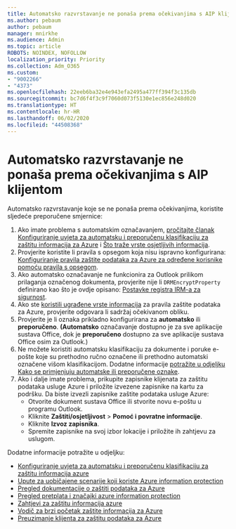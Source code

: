 ```yaml
---
title: Automatsko razvrstavanje ne ponaša prema očekivanjima s AIP klijentom
ms.author: pebaum
author: pebaum
manager: mnirkhe
ms.audience: Admin
ms.topic: article
ROBOTS: NOINDEX, NOFOLLOW
localization_priority: Priority
ms.collection: Adm_O365
ms.custom:
- "9002266"
- "4373"
ms.openlocfilehash: 22eeb6ba32e4e943efa2495a477ff394f3c135db
ms.sourcegitcommit: bc7d6f4f3c9f7060d073f5130e1ec856e248d020
ms.translationtype: HT
ms.contentlocale: hr-HR
ms.lasthandoff: 06/02/2020
ms.locfileid: "44508368"
---
```

# <a name="automatic-classification-not-behaving-as-expected-with-the-aip-client"></a>Automatsko razvrstavanje ne ponaša prema očekivanjima s AIP klijentom

Automatsko razvrstavanje koje se ne ponaša prema očekivanjima, koristite sljedeće preporučene smjernice:

1. Ako imate problema s automatskim označavanjem, [pročitajte članak Konfiguriranje uvjeta za automatsku i preporučenu klasifikaciju za zaštitu informacija za Azure](https://docs.microsoft.com/azure/information-protection/configure-policy-classification) i [Što traže vrste osjetljivih informacija](https://docs.microsoft.com/microsoft-365/compliance/sensitive-information-type-entity-definitions).
2. Provjerite koristite li pravila s opsegom koja nisu ispravno konfigurirana: [Konfiguriranje pravila zaštite podataka za Azure za određene korisnike pomoću pravila s opsegom](https://docs.microsoft.com/azure/information-protection/configure-policy-scope).
3. Ako automatsko označavanje ne funkcionira za Outlook prilikom prilaganja označenog dokumenta, provjerite nije li `DRMEncryptProperty` definirano kao što je ovdje opisano: [Postavke registra IRM-a za sigurnost](https://docs.microsoft.com/deployoffice/security/protect-sensitive-messages-and-documents-by-using-irm-in-office#office-2016-irm-registry-key-options).
4. Ako ste [koristili ugrađene vrste informacija](https://support.office.com/article/What-the-sensitive-information-types-look-for-fd505979-76be-4d9f-b459-abef3fc9e86b) za pravila zaštite podataka za Azure, provjerite odgovara li sadržaj očekivanom obliku.
5. Provjerite je li oznaka prikladno konfigurirana za **automatsko** ili **preporučeno**. **(Automatsko** označavanje dostupno je za sve aplikacije sustava Office, dok je **preporučeno** dostupno za sve aplikacije sustava Office osim za Outlook.)
6. Ne možete koristiti automatsku klasifikaciju za dokumente i poruke e-pošte koje su prethodno ručno označene ili prethodno automatski označene višom klasifikacijom.  Dodatne informacije [potražite u odjeljku Kako se primjenjuju automatske ili preporučene oznake](https://docs.microsoft.com/azure/information-protection/configure-policy-classification#how-automatic-or-recommended-labels-are-applied).
7. Ako i dalje imate problema, prikupite zapisnike klijenata za zaštitu podataka usluge Azure i priložite izvezene zapisnike na kartu za podršku. Da biste izvezli zapisnike zaštite podataka usluge Azure:
    - Otvorite dokument sustava Office ili stvorite novu e-poštu u programu Outlook.
    - Kliknite **Zaštiti/osjetljivost**  >  **Pomoć i povratne informacije**.
    - Kliknite **Izvoz zapisnika**.
    - Spremite zapisnike na svoj izbor lokacije i priložite ih zahtjevu za uslugom.

Dodatne informacije potražite u odjeljku:

- [Konfiguriranje uvjeta za automatsku i preporučenu klasifikaciju za zaštitu informacija azure](https://docs.microsoft.com/azure/information-protection/configure-policy-classification)
- [Upute za uobičajene scenarije koji koriste Azure information protection](https://docs.microsoft.com/azure/information-protection/how-to-guides)
- [Pregled dokumentacije o zaštiti podataka za Azure](https://docs.microsoft.com/azure/information-protection/what-is-information-protection)
- [Pregled pretplata i značajki azure information protection](https://azure.microsoft.com/pricing/details/information-protection)
- [Zahtjevi za zaštitu informacija azure](https://docs.microsoft.com/azure/information-protection/get-started/requirements)
- [Vodič za brzi početak zaštite informacija za Azure](https://docs.microsoft.com/azure/information-protection/get-started/infoprotect-quick-start-tutorial)
- [Preuzimanje klijenta za zaštitu podataka za Azure](https://www.microsoft.com/download/details.aspx?id=53018)
